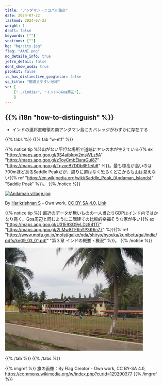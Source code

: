 ```yaml
---
title: "アンダマン・ニコバル諸島"
date: 2024-07-22
lastmod: 2024-07-22
weight: 1
draft: false
keywords: [""]
sections: [""]
bg: "bg/city.jpg"
flag: "AANI.png"
no_detaile_info: true
jetro_detail: false
dont_show_usda: true
plonkit: false
is_has_distinctive_googlecar: false
sc_title: "間違えやすい地域"
sc: [
    ["../india/", "インドのGoa周辺"],
    ]
---
```


<div class="main-desciption country-description">
    <h2 class="section-title">{{% i18n "how-to-distinguish" %}}</h2>
    <ul class="rule-list">
        <li>インドの連邦直轄領の南アンダマン島にカバレッジがわずかに存在する</li>
    </ul>
</div>


{{% tabs %}}
{{% tab "w-etf" %}}

{{% notice tip %}}山がない平坦な場所で道端にヤシの木が生えている{{% ex "https://maps.app.goo.gl/9S4atbkpy2msWLz5A" "https://maps.app.goo.gl/zToyCmbEiaraGui87" "https://maps.app.goo.gl/TqzxeB7DDb6F1eAi6" %}}。最も標高が高いのは700mほどあるSaddle Peakだが、周りに道はなく恐らくどこからも山は見えない{{% ref "https://en.wikipedia.org/wiki/Saddle_Peak_(Andaman_Islands)" "Saddle Peak" %}}。
{{% /notice %}}
<div class="googlemap-if no-margin">
<p><a href="https://commons.wikimedia.org/wiki/File:Andaman_village.jpg#/media/File:Andaman_village.jpg"><img src="https://upload.wikimedia.org/wikipedia/commons/4/40/Andaman_village.jpg" alt="Andaman village.jpg"  width="90%"></a></p><p>By <a href="//commons.wikimedia.org/wiki/User:Coryphophylax" title="User:Coryphophylax">Harikrishnan S</a> - <span class="int-own-work" lang="en">Own work</span>, <a href="https://creativecommons.org/licenses/by-sa/4.0" title="Creative Commons Attribution-Share Alike 4.0">CC BY-SA 4.0</a>, <a href="https://commons.wikimedia.org/w/index.php?curid=113532455">Link</a></p>
</div>


{{% notice tip %}}
直近のデータが無いものの一人当たりGDPはインド内ではかなり高く、Goa周辺と同じように二階建ての比較的裕福そうな家が多い{{% ex "https://maps.app.goo.gl/U31E9SG9yLDz841T7" "https://maps.app.goo.gl/2LMw8TFRoYP3K6n77" %}}{{% ref "https://www.mofa.go.jp/mofaj/gaiko/oda/shiryo/hyouka/kunibetu/gai/india/pdfs/kn09_03_01.pdf" "第３章 インドの概要・概況" %}}。
{{% /notice %}}
<div class="googlemap-if no-margin">
<img src="960px-Andaman_Club,_Port_Blair,_India.jpg" width="90%">
</div>

{{% /tab %}}
{{% /tabs %}}


{{% imgref %}}
旗の画像：By Flag Creator - Own work, CC BY-SA 4.0, https://commons.wikimedia.org/w/index.php?curid=129290377
{{% /imgref %}}